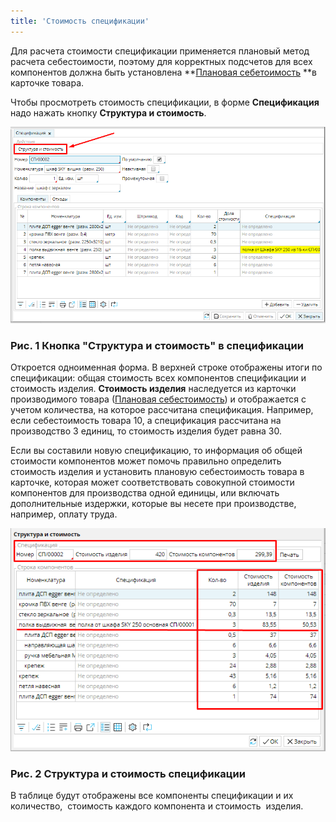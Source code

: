 ```yaml
---
title: 'Стоимость спецификации'
---
```


  

Для расчета стоимости спецификации применяется плановый метод расчета себестоимости, поэтому для корректных подсчетов для всех компонентов должна быть установлена **[Плановая себетоимость](Items_directory.md#Плановаясебестоимость-broken) **в карточке товара. 

Чтобы просмотреть стоимость спецификации, в форме **Спецификация** надо нажать кнопку **Структура и стоимость**.

![](attachments/1802326/1802328.png)

### Рис. 1 Кнопка "Структура и стоимость" в спецификации

  

Откроется одноименная форма. В верхней строке отображены итоги по спецификации: общая стоимость всех компонентов спецификации и стоимость изделия. **Стоимость изделия** наследуется из карточки производимого товара ([Плановая себестоимость](Items_directory.md#Плановаясебестоимость-broken)) и отображается с учетом количества, на которое рассчитана спецификация. Например, если себестоимость товара 10, а спецификация рассчитана на производство 3 единиц, то стоимость изделия будет равна 30.

Если вы составили новую спецификацию, то информация об общей стоимости компонентов может помочь правильно определить стоимость изделия и установить плановую себестоимость товара в карточке, которая может соответствовать совокупной стоимости компонентов для производства одной единицы, или включать дополнительные издержки, которые вы несете при производстве, например, оплату труда. 

  

![](attachments/1802326/1802329.png)

### Рис. 2 Структура и стоимость спецификации

  

В таблице будут отображены все компоненты спецификации и их количество,  стоимость каждого компонента и стоимость  изделия. 

  


